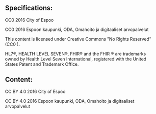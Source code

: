 
## Specifications:
CC0 2016 City of Espoo

CC0 2016 Espoon kaupunki, ODA, Omahoito ja digitaaliset arvopalvelut

This content is licensed under Creative Commons "No Rights Reserved" (CC0 ).

HL7®, HEALTH LEVEL SEVEN®, FHIR® and the FHIR ® are trademarks owned by Health Level Seven International, registered with the United States Patent and Trademark Office.

## Content:

CC BY 4.0 2016 City of Espoo

CC BY 4.0 2016 Espoon kaupunki, ODA, Omahoito ja digitaaliset arvopalvelut
